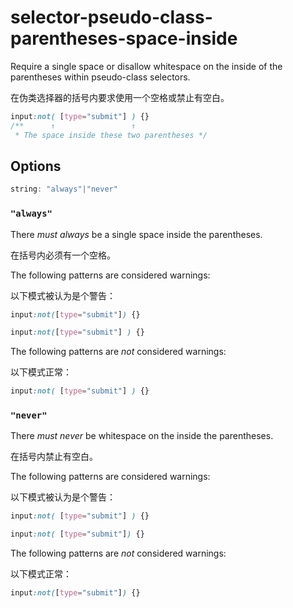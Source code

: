 # selector-pseudo-class-parentheses-space-inside

Require a single space or disallow whitespace on the inside of the parentheses within pseudo-class selectors.

在伪类选择器的括号内要求使用一个空格或禁止有空白。

```css
input:not( [type="submit"] ) {}
/**      ↑                 ↑
 * The space inside these two parentheses */
```

## Options

```js
string: "always"|"never"
```

### `"always"`

There *must always* be a single space inside the parentheses.

在括号内必须有一个空格。

The following patterns are considered warnings:

以下模式被认为是个警告：

```css
input:not([type="submit"]) {}
```

```css
input:not([type="submit"] ) {}
```

The following patterns are *not* considered warnings:

以下模式正常：

```css
input:not( [type="submit"] ) {}
```

### `"never"`

There *must never* be whitespace on the inside the parentheses.

在括号内禁止有空白。

The following patterns are considered warnings:

以下模式被认为是个警告：

```css
input:not( [type="submit"] ) {}
```

```css
input:not( [type="submit"]) {}
```

The following patterns are *not* considered warnings:

以下模式正常：

```css
input:not([type="submit"]) {}
```

